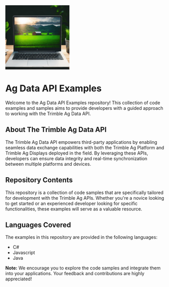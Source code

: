 <img src="ag_computer.gif" alt="Ag Data API" width="200" />

# **Ag Data API Examples**
Welcome to the Ag Data API Examples repository! This collection of code examples and samples aims to provide developers with a guided approach to working with the Trimble Ag Data API.

## About The Trimble Ag Data API
The Trimble Ag Data API empowers third-party applications by enabling seamless data exchange capabilities with both the Trimble Ag Platform and Trimble Ag Displays deployed in the field. By leveraging these APIs, developers can ensure data integrity and real-time synchronization between multiple platforms and devices.

## Repository Contents
This repository is a collection of code samples that are specifically tailored for development with the Trimble Ag APIs. Whether you're a novice looking to get started or an experienced developer looking for specific functionalities, these examples will serve as a valuable resource.

## Languages Covered
The examples in this repository are provided in the following languages:

- C#
- Javascript
- Java

**Note:** We encourage you to explore the code samples and integrate them into your applications. Your feedback and contributions are highly appreciated!
